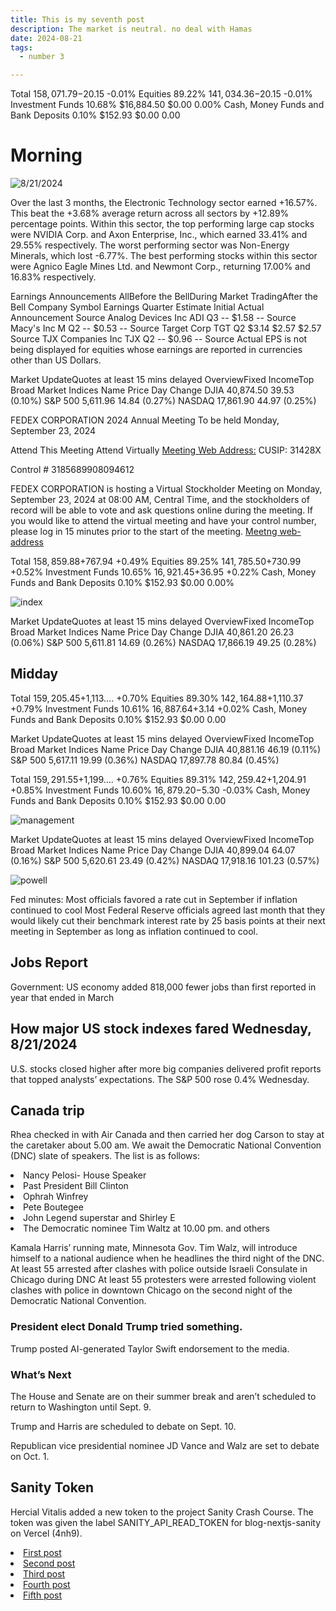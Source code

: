 ```yaml
---
title: This is my seventh post
description: The market is neutral. no deal with Hamas
date: 2024-08-21
tags:
  - number 3

---
```

Total
$158,071.79
-$20.15 -0.01%
Equities
89.22%
$141,034.36
-$20.15 -0.01%
Investment Funds
10.68%
$16,884.50
$0.00 0.00%
Cash, Money Funds and Bank Deposits
0.10%
$152.93
$0.00 0.00

# Morning

<img src="/img/image6.png" alt="8/21/2024" />

Over the last 3 months, the Electronic Technology sector earned +16.57%. This beat the +3.68% average return across all sectors by +12.89% percentage points. Within this sector, the top performing large cap stocks were NVIDIA Corp. and Axon Enterprise, Inc., which earned 33.41% and 29.55% respectively. The worst performing sector was Non-Energy Minerals, which lost -6.77%. The best performing stocks within this sector were Agnico Eagle Mines Ltd. and Newmont Corp., returning 17.00% and 16.83% respectively.

Earnings Announcements
AllBefore the BellDuring Market TradingAfter the Bell
Company	Symbol	Earnings Quarter	Estimate	Initial	Actual	Announcement Source
Analog Devices Inc	ADI	Q3	--	$1.58	--	Source
Macy's Inc	M	Q2	--	$0.53	--	Source
Target Corp	TGT	Q2	$3.14	$2.57	$2.57	Source
TJX Companies Inc	TJX	Q2	--	$0.96	--	Source
Actual EPS is not being displayed for equities whose earnings are reported in currencies other than US Dollars.

Market UpdateQuotes at least 15 mins delayed
OverviewFixed IncomeTop Broad Market Indices
Name	Price	Day Change
DJIA	40,874.50	 39.53 (0.10%)
S&P 500	5,611.96	 14.84 (0.27%)
NASDAQ	17,861.90	 44.97 (0.25%)

FEDEX CORPORATION
2024 Annual Meeting
To be held Monday, September 23, 2024

Attend This Meeting
Attend Virtually
[Meeting Web Address:](https://www.virtualshareholdermeeting.com/FDX2024)
CUSIP:
31428X


Control #
3185689908094612

FEDEX CORPORATION is hosting a Virtual Stockholder Meeting on Monday, September 23, 2024 at 08:00 AM, Central Time, and the stockholders of record will be able to vote and ask questions online during the meeting. If you would like to attend the virtual meeting and have your control number, please log in 15 minutes prior to the start of the meeting.
[Meetng web-address](https://www.virtualshareholdermeeting.com/FDX2024)


Total
$158,859.88
+$767.94 +0.49%
Equities
89.25%
$141,785.50
+$730.99 +0.52%
Investment Funds
10.65%
$16,921.45
+$36.95 +0.22%
Cash, Money Funds and Bank Deposits
0.10%
$152.93
$0.00 0.00%

<img src="/img/image7.png" alt="index" />

Market UpdateQuotes at least 15 mins delayed
OverviewFixed IncomeTop Broad Market Indices
Name	Price	Day Change
DJIA	40,861.20	 26.23 (0.06%)
S&P 500	5,611.81	 14.69 (0.26%)
NASDAQ	17,866.19	 49.25 (0.28%)

## Midday

Total
$159,205.45
+$1,113.... +0.70%
Equities
89.30%
$142,164.88
+$1,110.37 +0.79%
Investment Funds
10.61%
$16,887.64
+$3.14 +0.02%
Cash, Money Funds and Bank Deposits
0.10%
$152.93
$0.00 0.00

Market UpdateQuotes at least 15 mins delayed
OverviewFixed IncomeTop Broad Market Indices
Name	Price	Day Change
DJIA	40,881.16	 46.19 (0.11%)
S&P 500	5,617.11	 19.99 (0.36%)
NASDAQ	17,897.78	 80.84 (0.45%)

Total
$159,291.55
+$1,199.... +0.76%
Equities
89.31%
$142,259.42
+$1,204.91 +0.85%
Investment Funds
10.60%
$16,879.20
-$5.30 -0.03%
Cash, Money Funds and Bank Deposits
0.10%
$152.93
$0.00 0.00

<img src="/img/image7.1.png" alt="management"/>


Market UpdateQuotes at least 15 mins delayed
OverviewFixed IncomeTop Broad Market Indices
Name	Price	Day Change
DJIA	40,899.04	 64.07 (0.16%)
S&P 500	5,620.61	 23.49 (0.42%)
NASDAQ	17,918.16	 101.23 (0.57%)

<img src="/img/powell.png" alt="powell" />

Fed minutes: Most officials favored a rate cut in September if inflation continued to cool
Most Federal Reserve officials agreed last month that they would likely cut their benchmark interest rate by 25 basis points at their next meeting in September as long as inflation continued to cool.

<h2>Jobs Report</h2>
Government: US economy added 818,000 fewer jobs than first reported in year that ended in March

<h2>How major US stock indexes fared Wednesday, 8/21/2024</h2>

U.S. stocks closed higher after more big companies delivered profit reports that topped analysts’ expectations. The S&P 500 rose 0.4% Wednesday.

## Canada trip

Rhea checked in with Air Canada and then carried her dog Carson to stay at the caretaker about 5.00 am. We await the Democratic National Convention (DNC) slate of speakers. The list is as follows:
<li>Nancy Pelosi- House Speaker</li>
<li>Past President Bill Clinton</li>
<li>Ophrah Winfrey</li>
<li>Pete Boutegee</li>
<li>John Legend superstar and Shirley E</li>
<li>The Democratic nominee Tim Waltz at 10.00 pm. and others</li>

Kamala Harris’ running mate, Minnesota Gov. Tim Walz, will introduce himself to a national audience when he headlines the third night of the DNC.
At least 55 arrested after clashes with police outside Israeli Consulate in Chicago during DNC
At least 55 protesters were arrested following violent clashes with police in downtown Chicago on the second night of the Democratic National Convention.

### President elect Donald Trump tried something.
Trump posted AI-generated Taylor Swift endorsement to the media.

<h3>What’s Next</h3>
The House and Senate are on their summer break and aren’t scheduled to return to Washington until Sept. 9.

Trump and Harris are scheduled to debate on Sept. 10.

Republican vice presidential nominee JD Vance and Walz are set to debate on Oct. 1.

<h2>Sanity Token</h2>


Hercial Vitalis added a new token to the project Sanity Crash Course. The token was given the label SANITY_API_READ_TOKEN for blog-nextjs-sanity on Vercel (4nh9).


<li><a href="/blog/firstpost/">First post</a></li>
<li><a href="/blog/secondpost/">Second post</a></li>
<li><a href="/blog/thirdpost/">Third post</a></li>
<li><a href="/blog/fourthpost/">Fourth post</a></li>
<li><a href="/blog/fifthpost/">Fifth post</a></li>

